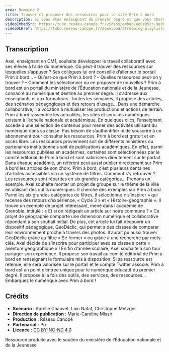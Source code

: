 ```yaml
---
area: Domaine 2
title: Trouver et proposer des ressources pour le site Prim à bord
description: Si vous êtes enseignant du premier degré et que vous cherchez souvent des ressources pédagogiques sur internet, le site Prim à bord et cette vidéo explicative sont fait pour vous !
videoEmbedSrc: https://tube.reseau-canope.fr/videos/embed/4c0e95cc-9e00-4193-af2f-7f7f341eceee
videoDLHref: https://tube.reseau-canope.fr/download/streaming-playlists/hls/videos/4c0e95cc-9e00-4193-af2f-7f7f341eceee-1080-fragmented.mp4
---
```


## Transcription

Axel, enseignant en CM1, souhaite développer le travail collaboratif avec ses élèves à l’aide du numérique. Où peut-il trouver des ressources sur lesquelles s’appuyer ?
Ses collègues lui ont conseillé d’aller sur le portail Prim à bord…
– Qu’est-ce que Prim à bord ?
– Quelles ressources peut-on y trouver ?
– Comment les sélectionner ou en proposer de nouvelles ?
Prim à bord est un portail du ministère de l’Éducation nationale et de la Jeunesse, consacré au numérique et destiné au premier degré. Il s’adresse aux enseignants et aux formateurs.
Toutes les semaines, il propose des articles, des scénarios pédagogiques et des retours d’usage...
Dans une démarche collaborative, il a vocation à mutualiser les productions et actions de terrain.
Prim à bord rassemble les actualités, les sites et services numériques existant à l’échelle nationale et académique.
En quelques clics, l’enseignant accède à une sélection de contenus pour mener des activités utilisant du numérique dans sa classe.
Pas besoin de s’authentifier ni de souscrire à un abonnement pour consulter les ressources.
Prim à bord est gratuit et en accès libre.
Les ressources proviennent soit de différents ministères ou partenaires institutionnels soit de publications académiques.
En effet, parmi les ressources publiées en académies, certaines sont sélectionnées par le comité éditorial de Prim à bord et sont valorisées directement sur le portail.
Dans chaque académie, un référent peut aussi publier directement sur Prim à bord les articles de son choix.
Prim à bord, c’est plusieurs centaines d’articles accessibles via un système de filtres.
Comment s’y retrouver ?
Les ressources sont réparties en six grandes catégories…
Prenons un exemple. Axel souhaite monter un projet de groupe sur le thème de la ville en utilisant des outils numériques. Il cherche des exemples sur Prim à bord.
Parmi les six grandes catégories de filtres, il sélectionne « s’inspirer » qui recense des retours d’expérience, « Cycle 3 » et « Histoire-géographie ».
Il trouve un exemple de projet intéressant, mené dans l’académie de Grenoble, intitulé :
« Et si on rédigeait un article sur notre commune ? »
Ce projet de géographie comporte une dimension numérique et collaborative répondant
à son souhait initial.
De plus, cet article lui fait découvrir un dispositif pédagogique, GéoDéclic, qui permet à des classes de comparer leur environnement proche à travers des photos.
Il aurait pu aussi trouver GéoDéclic grâce au filtre « Se former » ou grâce à une recherche par mots-clés.
Axel décide de s’inscrire pour participer avec sa classe à cette « aventure géographique » !
En fin d’année scolaire, Axel souhaite à son tour partager son expérience. Il propose son travail au comité éditorial de Prim à bord en renseignant le formulaire mis à disposition.
Si sa ressource est retenue, elle sera valorisée sur le portail et le compte Twitter associé.
Prim à bord est un point d’entrée unique pour le numérique éducatif du premier degré.
Il propose à la fois des outils, des services, des ressources...
Embarquez le numérique avec Prim à bord !

## Crédits

- **Scénario** : Aurélie Chauvet, Loïc Nataf, Christophe Metzger
- **Direction de publication** : Marie-Caroline Missir
- **Production** : Réseau Canopé
- **Partenariat** : Pix
- **Licence** : [CC BY-NC-ND 4.0](https://creativecommons.org/licenses/by-nc-nd/4.0/deed.fr)

Ressource produite avec le soutien du ministère de l’Éducation nationale et de la Jeunesse
